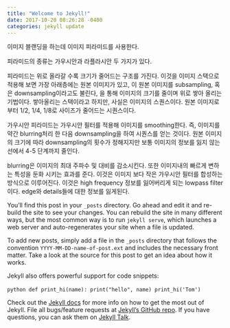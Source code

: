 ```yaml
---
title: "Welcome to Jekyll!"
date: 2017-10-20 08:26:28 -0400
categories: jekyll update
---
```



이미지 블랜딩을 하는데 이미지 피라미드를 사용한다. 

피라미드의 종류는 가우시안과 라플라시안 두 가지가 있다. 

피라미드는 위로 올라갈 수록 크기가 줄어드는 구조를 가진다. 이것을 이미지 스택으로 적용해 보면 가장 아래층에는 원본 이미지가 있고, 이 원본 이미지를 subsampling, 혹은 downsampling이라고도 불린다, 을 통해 이미지의 크기를 줄이며 위로 쌓아 올리는 기법이다. 쌓아올리는 스택이라고 하지만, 사실은 이미지의 스퀀스이다. 원본 이미지로부터 1/2, 1/4, 1/8로 사이즈가 줄어드는 시퀀스이다. 

가우시안 피라미드는 가우시안 필터를 적용해 이미지를 smoothing한다. 즉, 이미지를 약간 blurring처리 한 다음 downsampling을 하여 시퀀스를 얻는 것이다. 원본 이미지의 크기에 따라 downsampling의 횟수가 정해지지만 보통 이미지의 정보를 잃지 않는 선에서 4-5 단계까지 줄인다. 

blurring은 이미지의 최대 주파수 및 대비를 감소시킨다. 또한 이미지내의 빠르게 변하는 특성을 둔화 시키는 효과를 준다. 이것은 이미지 보다 작은 가우시안 필터를 합성하는 방식으로 이루어진다. 이것은 high frequency 정보를 잃어버리게 되는 lowpass filter이다. edge와 details들에 대한 정보를 잃게된다. 





You’ll find this post in your `_posts` directory. Go ahead and edit it and re-build the site to see your changes. You can rebuild the site in many different ways, but the most common way is to run `jekyll serve`, which launches a web server and auto-regenerates your site when a file is updated.

To add new posts, simply add a file in the `_posts` directory that follows the convention `YYYY-MM-DD-name-of-post.ext` and includes the necessary front matter. Take a look at the source for this post to get an idea about how it works.

Jekyll also offers powerful support for code snippets:

​```python
def print_hi(name):
  print("hello", name)
print_hi('Tom')
​```

Check out the [Jekyll docs][jekyll-docs] for more info on how to get the most out of Jekyll. File all bugs/feature requests at [Jekyll’s GitHub repo][jekyll-gh]. If you have questions, you can ask them on [Jekyll Talk][jekyll-talk].

[jekyll-docs]: https://jekyllrb.com/docs/home
[jekyll-gh]:   https://github.com/jekyll/jekyll
[jekyll-talk]: https://talk.jekyllrb.com/
